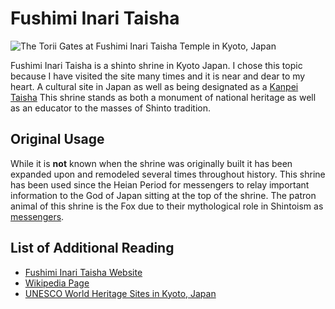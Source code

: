# Fushimi Inari Taisha
![The Torii Gates at Fushimi Inari Taisha Temple in Kyoto, Japan](https://d3bbatwdaufxg9.cloudfront.net/content/8514/5559/7797/08-20131216_FushimiInari_Mainspot-307.jpg)

Fushimi Inari Taisha is a shinto shrine in Kyoto Japan. I chose this topic because I have visited the site many times and it is near and dear to my heart. A cultural site in Japan as well as being designated as a [Kanpei Taisha](https://en.wikipedia.org/wiki/Modern_system_of_ranked_Shinto_shrines) This shrine stands as both a monument of national heritage as well as an educator to the masses of Shinto tradition.


## Original Usage
While it is **not** known when the shrine was originally built it has been expanded upon and remodeled several times throughout history. This shrine has been used since the Heian Period for messengers to relay important information to the God of Japan sitting at the top of the shrine. The patron animal of this shrine is the Fox due to their mythological role in Shintoism as [messengers](https://en.wikipedia.org/wiki/Kitsune).


## List of Additional Reading
- [Fushimi Inari Taisha Website](https://inari.jp/en/)
- [Wikipedia Page](https://en.wikipedia.org/wiki/Fushimi_Inari-taisha)
- [UNESCO World Heritage Sites in Kyoto, Japan](https://www.insidekyoto.com/kyoto-unesco-world-heritage-sites)
